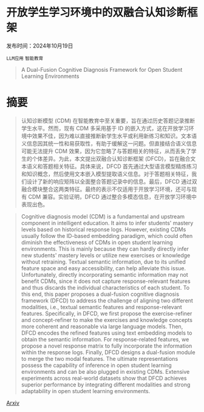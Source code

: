 # 开放学生学习环境中的双融合认知诊断框架

发布时间：2024年10月19日

`LLM应用` `智能教育`

> A Dual-Fusion Cognitive Diagnosis Framework for Open Student Learning Environments

# 摘要

> 认知诊断模型 (CDM) 在智能教育中至关重要，旨在通过历史答题记录推断学生水平。然而，现有 CDM 多采用基于 ID 的嵌入方式，这在开放学习环境中效果不佳，因为难以直接推断新学生水平或利用新练习和知识。文本语义信息因其统一性和易获取性，有助于缓解这一问题。但直接结合语义信息可能无法提升 CDM 效果，因为它忽略了与答题相关的特征，从而丢失了学生的个体差异。为此，本文提出双融合认知诊断框架 (DFCD)，旨在融合文本语义和答题相关特征。具体来说，DFCD 首先通过大型语言模型精炼练习和知识概念，然后使用文本嵌入模型提取语义信息。对于答题相关特征，我们设计了新的响应矩阵以全面整合答题记录中的信息。最后，DFCD 通过双融合模块整合这两类特征。最终的表示不仅适用于开放学习环境，还可与现有 CDM 兼容。实验证明，DFCD 通过整合多模态信息，在开放学习环境中表现出色。

> Cognitive diagnosis model (CDM) is a fundamental and upstream component in intelligent education. It aims to infer students' mastery levels based on historical response logs. However, existing CDMs usually follow the ID-based embedding paradigm, which could often diminish the effectiveness of CDMs in open student learning environments. This is mainly because they can hardly directly infer new students' mastery levels or utilize new exercises or knowledge without retraining. Textual semantic information, due to its unified feature space and easy accessibility, can help alleviate this issue. Unfortunately, directly incorporating semantic information may not benefit CDMs, since it does not capture response-relevant features and thus discards the individual characteristics of each student. To this end, this paper proposes a dual-fusion cognitive diagnosis framework (DFCD) to address the challenge of aligning two different modalities, i.e., textual semantic features and response-relevant features. Specifically, in DFCD, we first propose the exercise-refiner and concept-refiner to make the exercises and knowledge concepts more coherent and reasonable via large language models. Then, DFCD encodes the refined features using text embedding models to obtain the semantic information. For response-related features, we propose a novel response matrix to fully incorporate the information within the response logs. Finally, DFCD designs a dual-fusion module to merge the two modal features. The ultimate representations possess the capability of inference in open student learning environments and can be also plugged in existing CDMs. Extensive experiments across real-world datasets show that DFCD achieves superior performance by integrating different modalities and strong adaptability in open student learning environments.

[Arxiv](https://arxiv.org/abs/2410.15054)